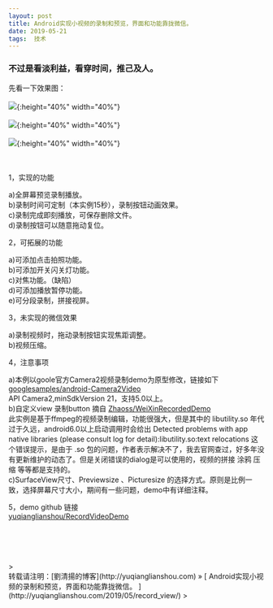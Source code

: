 ```yaml
---
layout: post  
title: Android实现小视频的录制和预览，界面和功能靠拢微信。 
date: 2019-05-21  
tags:  技术
---
```

### 不过是看淡利益，看穿时间，推己及人。  
 
先看一下效果图： 
<br/> 
<br/> 
![](/images/posts/record_video/recordvideo2.webp){:height="40%" width="40%"}   
<br/> 
![](/images/posts/record_video/recordvideo1.webp){:height="40%" width="40%"}   
<br/> 
![](/images/posts/record_video/recordvideo3.webp){:height="40%" width="40%"}   
<br/> 
<br/> 


1，实现的功能  

a)全屏幕预览录制播放。  
b)录制时间可定制（本实例15秒），录制按钮动画效果。  
c)录制完成即刻播放，可保存删除文件。  
d)录制按钮可以随意拖动复位。

2，可拓展的功能

a)可添加点击拍照功能。  
b)可添加开关闪关灯功能。  
c)对焦功能。（缺陷）  
d)可添加播放暂停功能。  
e)可分段录制，拼接视屏。  

3，未实现的微信效果

a)录制视频时，拖动录制按钮实现焦距调整。  
b)视频压缩。  

4，注意事项

a)本例以goole官方Camera2视频录制demo为原型修改，链接如下  
 [googlesamples/android-Camera2Video](https://github.com/googlesamples/android-Camera2Video)  
 API Camera2,minSdkVersion 21，支持5.0以上。  
b)自定义view 录制button 摘自
[Zhaoss/WeiXinRecordedDemo](https://github.com/Zhaoss/WeiXinRecordedDemo)  
此实例是基于ffmpeg的视频录制编辑，功能很强大，但是其中的 libutility.so 年代过于久远，android6.0以上启动调用时会给出 
Detected problems with app native libraries (please consult log for detail):libutility.so:text relocations  这个错误提示，是由于 .so 包的问题，作者表示解决不了，我去官网查过，好多年没有更新维护的动态了。但是关闭错误的dialog是可以使用的，视频的拼接 涂鸦 压缩 等等都是支持的。  
c)SurfaceView尺寸、Previewsize 、Picturesize 的选择方式。原则是比例一致，选择屏幕尺寸大小，期间有一些问题，demo中有详细注释。  

5，demo github 链接  
[yuqianglianshou/RecordVideoDemo](https://github.com/yuqianglianshou/RecordVideoDemo)




<br/> 
<br/> 
<br/> 
<br/> 
> <br/> 
转载请注明：[劉清揚的博客](http://yuqianglianshou.com) » [ Android实现小视频的录制和预览，界面和功能靠拢微信。 ](http://yuqianglianshou.com/2019/05/record_view/)  
> <br/>